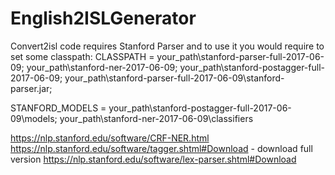 # English2ISLGenerator

Convert2isl code requires Stanford Parser and to use it you would require to set some classpath:
CLASSPATH = your_path\stanford-parser-full-2017-06-09;
your_path\stanford-ner-2017-06-09;
your_path\stanford-postagger-full-2017-06-09;
your_path\stanford-parser-full-2017-06-09\stanford-parser.jar;

STANFORD_MODELS = your_path\stanford-postagger-full-2017-06-09\models;
your_path\stanford-ner-2017-06-09\classifiers

https://nlp.stanford.edu/software/CRF-NER.html
https://nlp.stanford.edu/software/tagger.shtml#Download - download full version
https://nlp.stanford.edu/software/lex-parser.shtml#Download
